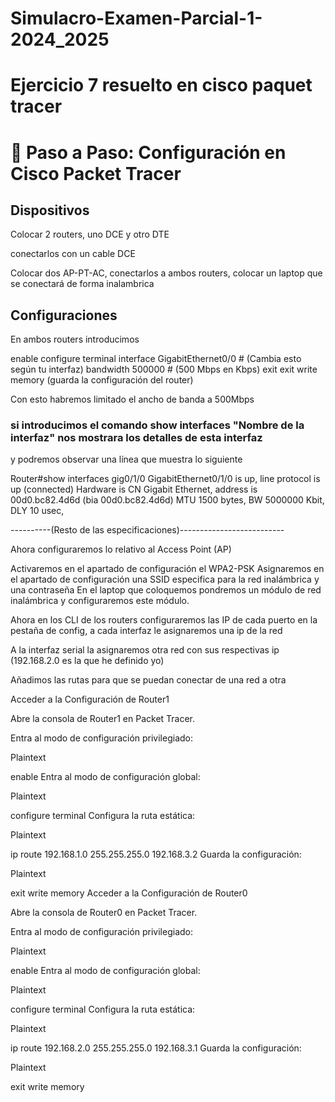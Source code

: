 # Simulacro-Examen-Parcial-1-2024_2025

# Ejercicio 7 resuelto en cisco paquet tracer

# 🔹 Paso a Paso: Configuración en Cisco Packet Tracer

## Dispositivos

Colocar 2 routers, uno DCE y otro DTE 

conectarlos con un cable DCE

Colocar dos AP-PT-AC, conectarlos a ambos routers, colocar un laptop que se conectará de forma inalambrica

## Configuraciones

En ambos routers introducimos 

enable
configure terminal
interface GigabitEthernet0/0  # (Cambia esto según tu interfaz)
bandwidth 500000  # (500 Mbps en Kbps)
exit
exit
write memory (guarda la configuración del router)

Con esto habremos limitado el ancho de banda a 500Mbps

### si introducimos el comando show interfaces "Nombre de la interfaz" nos mostrara los detalles de esta interfaz 

y podremos observar una línea que muestra lo siguiente 

Router#show interfaces gig0/1/0
GigabitEthernet0/1/0 is up, line protocol is up (connected)
  Hardware is CN Gigabit Ethernet, address is 00d0.bc82.4d6d (bia 00d0.bc82.4d6d)
  MTU 1500 bytes, BW 5000000 Kbit, DLY 10 usec,
  
  ----------(Resto de las especificaciones)--------------------------


  Ahora configuraremos lo relativo al Access Point (AP) 

Activaremos en el apartado de configuración el WPA2-PSK Asignaremos en el apartado de configuración una SSID especifica para la red inalámbrica y una contraseña 
En el laptop que coloquemos pondremos un módulo de red inalámbrica y configuraremos este módulo.

Ahora en los CLI de los routers configuraremos las IP de cada puerto en la pestaña de config, a cada interfaz le asignaremos una ip de la red

A la interfaz serial la asignaremos otra red con sus respectivas ip (192.168.2.0 es la que he definido yo)

Añadimos las rutas para que se puedan conectar de una red a otra 

Acceder a la Configuración de Router1

Abre la consola de Router1 en Packet Tracer.

Entra al modo de configuración privilegiado:

Plaintext

enable
Entra al modo de configuración global:

Plaintext

configure terminal
Configura la ruta estática:

Plaintext

ip route 192.168.1.0 255.255.255.0 192.168.3.2
Guarda la configuración:

Plaintext

exit
write memory
Acceder a la Configuración de Router0

Abre la consola de Router0 en Packet Tracer.

Entra al modo de configuración privilegiado:

Plaintext

enable
Entra al modo de configuración global:

Plaintext

configure terminal
Configura la ruta estática:

Plaintext

ip route 192.168.2.0 255.255.255.0 192.168.3.1
Guarda la configuración:

Plaintext

exit
write memory


